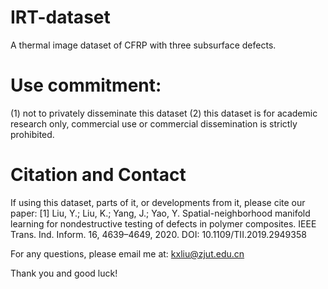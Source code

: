# IRT-dataset
A thermal image dataset of CFRP with three subsurface defects.


# Use commitment: 
(1) not to privately disseminate this dataset 
(2) this dataset is for academic research only, commercial use or commercial dissemination is strictly prohibited.


# Citation and Contact
If using this dataset, parts of it, or developments from it, please cite our paper:
[1] Liu, Y.; Liu, K.; Yang, J.; Yao, Y. Spatial-neighborhood manifold learning for nondestructive testing of defects in polymer composites. IEEE Trans. Ind. Inform. 16, 4639–4649, 2020. DOI: 10.1109/TII.2019.2949358

For any questions, please email me at:
kxliu@zjut.edu.cn

Thank you and good luck!
